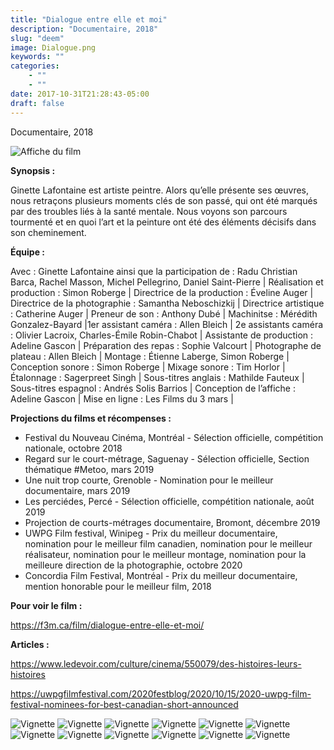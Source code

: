 ```yaml
---
title: "Dialogue entre elle et moi"
description: "Documentaire, 2018"
slug: "deem"
image: Dialogue.png
keywords: ""
categories: 
    - ""
    - ""
date: 2017-10-31T21:28:43-05:00
draft: false
---
```

Documentaire, 2018

![Affiche du film](/img/Affiche-DEEEM.png)


**Synopsis :**

Ginette Lafontaine est artiste peintre. Alors qu’elle présente ses œuvres, nous retraçons plusieurs moments clés de son passé, qui ont été marqués par des troubles liés à la santé mentale. Nous voyons son parcours tourmenté et en quoi l’art et la peinture ont été des éléments décisifs dans son cheminement.

**Équipe :**

Avec  : Ginette Lafontaine ainsi que la participation de : Radu Christian Barca, Rachel Masson, Michel Pellegrino, Daniel Saint-Pierre | Réalisation et production : Simon Roberge | Directrice de la production : Éveline Auger | Directrice de la photographie : Samantha Neboschizkij | Directrice artistique : Catherine Auger | Preneur de son : Anthony Dubé | Machinitse : Mérédith Gonzalez-Bayard |1er assistant caméra : Allen Bleich | 2e assistants caméra : Olivier Lacroix, Charles-Émile Robin-Chabot | Assistante de production : Adeline Gascon | Préparation des repas : Sophie Valcourt | Photographe de plateau : Allen Bleich | Montage : Étienne Laberge, Simon Roberge | Conception sonore : Simon Roberge | Mixage sonore : Tim Horlor | Étalonnage : Sagerpreet Singh | Sous-titres anglais : Mathilde Fauteux | Sous-titres espagnol : Andrés Solis Barrios | Conception de l’affiche : Adeline Gascon | Mise en ligne : Les Films du 3 mars |

**Projections du films et récompenses :**

- Festival du Nouveau Cinéma, Montréal - Sélection officielle, compétition nationale, octobre 2018
- Regard  sur le court-métrage, Saguenay - Sélection officielle, Section thématique #Metoo, mars 2019
- Une nuit trop courte, Grenoble - Nomination pour le meilleur documentaire, mars 2019
- Les perciédes, Percé - Sélection officielle, compétition nationale, août 2019
- Projection de courts-métrages documentaire, Bromont, décembre 2019
- UWPG Film festival, Winipeg - Prix du meilleur documentaire, nomination pour le meilleur film canadien, nomination pour le meilleur réalisateur, nomination pour le meilleur montage, nomination pour la meilleure direction de la photographie, octobre 2020
- Concordia Film Festival, Montréal - Prix du meilleur documentaire, mention honorable pour le meilleur film, 2018 

**Pour voir le film :**

https://f3m.ca/film/dialogue-entre-elle-et-moi/

**Articles :**

https://www.ledevoir.com/culture/cinema/550079/des-histoires-leurs-histoires

https://uwpgfilmfestival.com/2020festblog/2020/10/15/2020-uwpg-film-festival-nominees-for-best-canadian-short-announced

![Vignette](/img/Diagvignettes/Dialogue+10.png)
![Vignette](/img/Diagvignettes/Dialogue+11.png)
![Vignette](/img/Diagvignettes/Dialogue+12.png)
![Vignette](/img/Diagvignettes/Dialogue+13.png)
![Vignette](/img/Diagvignettes/Dialogue+15.png)
![Vignette](/img/Diagvignettes/Dialogue+9.png)
![Vignette](/img/Diagvignettes/Dialogue1b.jpg)
![Vignette](/img/Diagvignettes/Dialogue2b.jpg)
![Vignette](/img/Diagvignettes/Dialogue3b.jpg)
![Vignette](/img/Diagvignettes/Dialogue+5.jpg)
![Vignette](/img/Diagvignettes/Dialogue+7.jpg)
![Vignette](/img/Diagvignettes/Dialogue+8.jpg)


